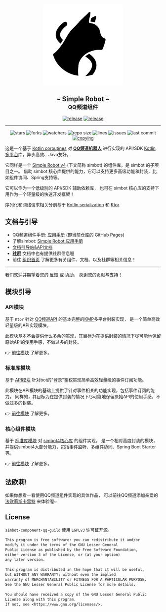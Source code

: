 #  

<!--suppress HtmlDeprecatedAttribute -->
<div align="center">
<picture>
  <source media="(prefers-color-scheme: dark)" srcset=".simbot/logo-dark.svg">
  <source media="(prefers-color-scheme: light)" srcset=".simbot/logo.svg">
  <img alt="simbot logo" src=".simbot/logo.svg" width="260" />
</picture>
<h2>
    ~ Simple Robot ~ <br/> <small>QQ频道组件</small>
</h2>
<a href="https://github.com/simple-robot/simbot-component-qq-guild/releases/latest"><img alt="release" src="https://img.shields.io/github/v/release/simple-robot/simbot-component-qq-guild" /></a>
<a href="https://repo1.maven.org/maven2/love/forte/simbot/component/simbot-component-qq-guild-api/" target="_blank">
  <img alt="release" src="https://img.shields.io/maven-central/v/love.forte.simbot.component/simbot-component-qq-guild-api" /></a>
   <hr>
   <img alt="stars" src="https://img.shields.io/github/stars/simple-robot/simbot-component-qq-guild" />
   <img alt="forks" src="https://img.shields.io/github/forks/simple-robot/simbot-component-qq-guild" />
   <img alt="watchers" src="https://img.shields.io/github/watchers/simple-robot/simbot-component-qq-guild" />
   <img alt="repo size" src="https://img.shields.io/github/repo-size/simple-robot/simbot-component-qq-guild" />
   <img alt="lines" src="https://img.shields.io/tokei/lines/github/simple-robot/simbot-component-qq-guild" />
   <img alt="issues" src="https://img.shields.io/github/issues-closed/simple-robot/simbot-component-qq-guild?color=green" />
   <img alt="last commit" src="https://img.shields.io/github/last-commit/simple-robot/simbot-component-qq-guild" />
   <a href="./COPYING"><img alt="copying" src="https://img.shields.io/github/license/simple-robot/simbot-component-qq-guild" /></a>

</div>

这是一个基于 [Kotlin coroutines](https://github.com/Kotlin/kotlinx.coroutines)
对 [**QQ频道机器人**][qg bot doc] 进行实现的 API/SDK
[Kotlin 多平台][KMP]库，异步高效、Java友好。

它同样是一个 [Simple Robot v4][simbot4 gh] (下文简称 simbot)
的组件库，是 simbot 的子项目之一。
借助 simbot 核心库提供的能力，它可以支持更多高级功能和封装，比如组件协同、Spring支持等。

它可以作为一个低级别的 API/SDK 辅助依赖库，
也可在 simbot 核心库的支持下用作为一个轻量级的快速开发框架！

序列化和网络请求相关分别基于 [Kotlin serialization](https://github.com/Kotlin/kotlinx.serialization)
和 [Ktor](https://ktor.io/).

## 文档与引导

- QQ频道组件手册: [应用手册](https://component-qqguild.simbot.forte.love/) (即当前仓库的 GitHub Pages)
- 了解simbot: [Simple Robot 应用手册](https://simbot.forte.love)
- [文档引导站&API文档](https://docs.simbot.forte.love)
- [**社群**](https://simbot.forte.love/communities.html) 文档中也有提供社群信息喔
- 前往 [组织首页](https://github.com/simple-robot/) 了解更多有关组件、文档、以及社群等相关信息！

---

我们欢迎并期望着您的
[反馈](https://github.com/simple-robot/simbot-component-qq-guild/issues) 
或 
[协助](https://github.com/simple-robot/simbot-component-qq-guild/pulls)，
感谢您的贡献与支持！

## 模块引导

### API模块

基于 `Ktor` 针对 [QQ频道API](https://bot.q.qq.com/wiki/develop/api/) 
的基本完整的[KMP](https://kotlinlang.org/docs/multiplatform.html)多平台封装实现，
是一个简单高效轻量级的API实现模块。

此模块基本不会提供什么多余的实现，其目标为在提供封装的情况下尽可能地保留原始API的使用手感，不做过多的封装。

👉 [前往模块](simbot-component-qq-guild-api) 了解更多。

### 标准库模块

基于 [API模块](simbot-component-qq-guild-api) 针对bot的"登录"鉴权实现简单高效轻量级的事件订阅功能。

此模块在API模块的基础上提供了针对事件相关的功能实现，包括事件订阅的能力。
同样的，其目标为在提供封装的情况下尽可能地保留原始API的使用手感，不做过多的封装。

👉 [前往模块](simbot-component-qq-guild-stdlib) 了解更多。

### 核心组件模块

基于 
[标准库模块](simbot-component-qq-guild-stdlib) 
对 [simbot4核心库](https://github.com/simple-robot/simpler-robot) 
的组件实现，
是一个相对高度封装的模块，并提供simbot4大部分能力，包括事件监听、多组件协同、Spring Boot Starter 等。

👉 [前往模块](simbot-component-qq-guild-core) 了解更多。

## 法欧莉!

如果你想看一看使用QQ频道组件实现的具体作品，
可以前往QQ频道添加亲爱的 [法欧莉斯卡雷特](https://qun.qq.com/qunpro/robot/share?robot_appid=101986850) 来体验喔~


## License

`simbot-component-qq-guild` 使用 `LGPLv3` 许可证开源。

```
This program is free software: you can redistribute it and/or 
modify it under the terms of the GNU Lesser General 
Public License as published by the Free Software Foundation, 
either version 3 of the License, or (at your option) 
any later version.

This program is distributed in the hope that it will be useful, 
but WITHOUT ANY WARRANTY; without even the implied 
warranty of MERCHANTABILITY or FITNESS FOR A PARTICULAR PURPOSE. 
See the GNU Lesser General Public License for more details.

You should have received a copy of the GNU Lesser General Public 
License along with this program. 
If not, see <https://www.gnu.org/licenses/>.
```


[simbot4 gh]: https://github.com/simple-robot/simpler-robot/tree/v4-dev
[simbot doc]: https://simbot.forte.love
[qg bot doc]: https://bot.q.qq.com/wiki/develop/api/
[KMP]: https://kotlinlang.org/docs/multiplatform.html
